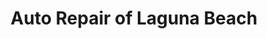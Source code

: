 ---
title: "Auto Repair of Laguna Beach"
url: /laguna-beach/auto-repair-of-laguna-beach/
shop: car repair
---